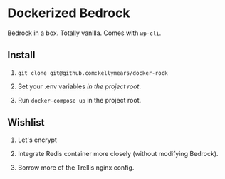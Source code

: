 # Dockerized Bedrock

Bedrock in a box. Totally vanilla. Comes with `wp-cli`.

## Install

1. `git clone git@github.com:kellymears/docker-rock`

2. Set your .env variables _in the project root_.

3. Run `docker-compose up` in the project root.

## Wishlist

1. Let's encrypt

2. Integrate Redis container more closely (without modifying Bedrock).

3. Borrow more of the Trellis nginx config.
